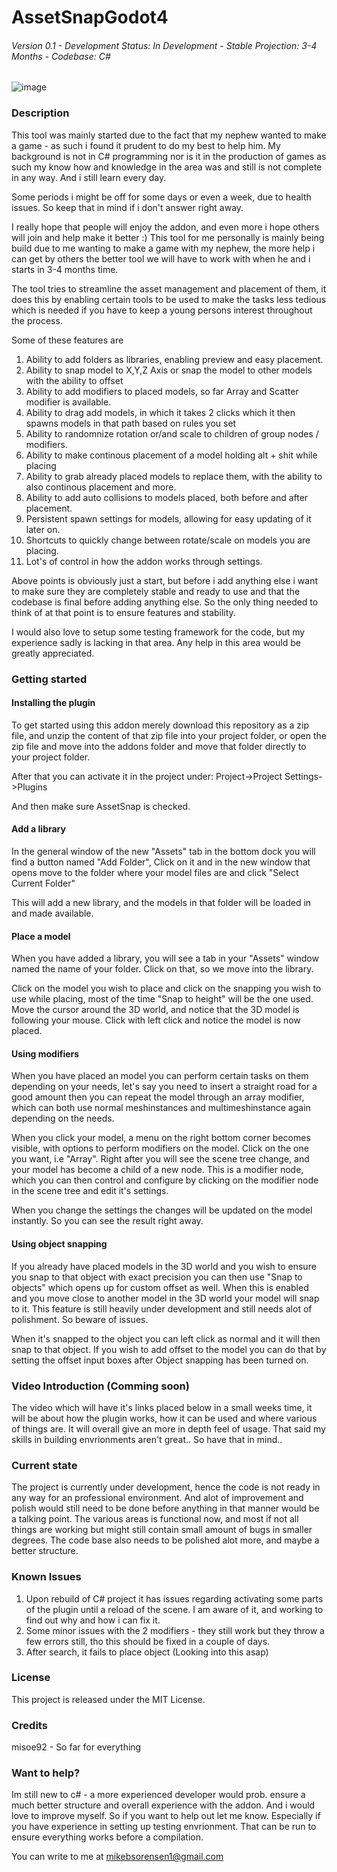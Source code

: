 # AssetSnapGodot4
###### Version 0.1 - Development Status: In Development - Stable Projection: 3-4 Months - Codebase: C#
![image](https://github.com/misoe92/AssetSnap-Godot/assets/38956582/f653b54a-f4ac-44b1-a1b2-31f334a6d109)

### Description
This tool was mainly started due to the fact that my nephew wanted to make a game - as such i found it prudent to do my best to help him.
My background is not in C# programming nor is it in the production of games as such my know how and knowledge in the area was and still is not complete in any way. And i still learn every day.

Some periods i might be off for some days or even a week, due to health issues. So keep that in mind if i don't answer right away.

I really hope that people will enjoy the addon, and even more i hope others will join and help make it better :) This tool for me personally is mainly being build due to me wanting to make a game with my nephew, the more help i can get by others the better tool we will have to work with when he and i starts in 3-4 months time. 

The tool tries to streamline the asset management and placement of them, it does this by enabling certain tools to be used to make the tasks less tedious which is needed if you have to keep a young persons interest throughout the process.

Some of these features are
1. Ability to add folders as libraries, enabling preview and easy placement.
2. Ability to snap model to X,Y,Z Axis or snap the model to other models with the ability to offset
3. Ability to add modifiers to placed models, so far Array and Scatter modifier is available.
4. Ability to drag add models, in which it takes 2 clicks which it then spawns models in that path based on rules you set
5. Ability to randomnize rotation or/and scale to children of group nodes / modifiers.
6. Ability to make continous placement of a model holding alt + shit while placing
7. Ability to grab already placed models to replace them, with the ability to also continous placement and more.
8. Ability to add auto collisions to models placed, both before and after placement.
9. Persistent spawn settings for models, allowing for easy updating of it later on.
10. Shortcuts to quickly change between rotate/scale on models you are placing.
11. Lot's of control in how the addon works through settings.

Above points is obviously just a start, but before i add anything else i want to make sure they are completely stable and ready to use and that the codebase is final before adding anything else.
So the only thing needed to think of at that point is to ensure features and stability.

I would also love to setup some testing framework for the code, but my experience sadly is lacking in that area. Any help in this area would be greatly appreciated.

### Getting started

#### Installing the plugin
To get started using this addon merely download this repository as a zip file, and unzip the content of that zip file into your project folder, or open the zip file and move into the addons folder and move that folder directly to your project folder.

After that you can activate it in the project under:
Project->Project Settings->Plugins

And then make sure AssetSnap is checked.

#### Add a library
In the general window of the new "Assets" tab in the bottom dock you will find a button named "Add Folder",
Click on it and in the new window that opens move to the folder where your model files are and click "Select Current Folder"

This will add a new library, and the models in that folder will be loaded in and made available.

#### Place a model
When you have added a library, you will see a tab in your "Assets" window named the name of your folder.
Click on that, so we move into the library.

Click on the model you wish to place and click on the snapping you wish to use while placing, most of the time "Snap to height" will be the one used.
Move the cursor around the 3D world, and notice that the 3D model is following your mouse. Click with left click and notice the model is now placed.

#### Using modifiers
When you have placed an model you can perform certain tasks on them depending on your needs, let's say you need to insert a straight road for a good amount then you can repeat the model through an array modifier, which can both use normal meshinstances and multimeshinstance again depending on the needs.

When you click your model, a menu on the right bottom corner becomes visible, with options to perform modifiers on the model. Click on the one you want, i.e "Array".
Right after you will see the scene tree change, and your model has become a child of a new node. This is a modifier node, which you can then control and configure by clicking on the modifier node in the scene tree and edit it's settings.

When you change the settings the changes will be updated on the model instantly. So you can see the result right away. 

#### Using object snapping
If you already have placed models in the 3D world and you wish to ensure you snap to that object with exact precision you can then use "Snap to objects" which opens up for custom offset as well.
When this is enabled and you move close to another model in the 3D world your model will snap to it. This feature is still heavily under development and still needs alot of polishment. So beware of issues.

When it's snapped to the object you can left click as normal and it will then snap to that object. If you wish to add offset to the model you can do that by setting the offset input boxes after Object snapping has been turned on.

### Video Introduction (Comming soon)
The video which will have it's links placed below in a small weeks time, it will be about how the plugin works, how it can be used and where various of things are.
It will overall give an more in depth feel of usage. That said my skills in building envrionments aren't great.. So have that in mind.. 


### Current state
The project is currently under development, hence the code is not ready in any way for an professional environment. And alot of improvement and polish would still need to be done before anything in that manner would be a talking point.
The various areas is functional now, and most if not all things are working but might still contain small amount of bugs in smaller degrees.
The code base also needs to be polished alot more, and maybe a better structure.

### Known Issues
1. Upon rebuild of C# project it has issues regarding activating some parts of the plugin until a reload of the scene. I am aware of it, and working to find out why and how i can fix it.
2. Some minor issues with the 2 modifiers - they still work but they throw a few errors still, tho this should be fixed in a couple of days.
3. After search, it fails to place object (Looking into this asap)
   
### License
This project is released under the MIT License.

### Credits
misoe92 - So far for everything

### Want to help?
Im still new to c# - a more experienced developer would prob. ensure a much better structure and overall experience with the addon. And i would love to improve myself.
So if you want to help out let me know. Especially if you have experience in setting up testing envrionment. That can be run to ensure everything works before a compilation.

You can write to me at mikebsorensen1@gmail.com
